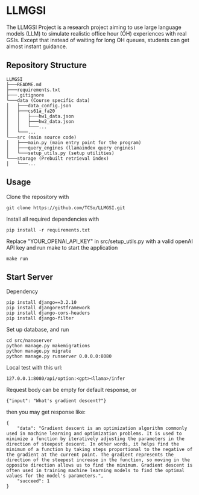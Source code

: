 # LLMGSI
The LLMGSI Project is a research project aiming to use large language models (LLM) to simulate realistic office hour (OH) experiences with real GSIs. Except that instead of waiting for long OH queues, students can get almost instant guidance. 

## Repository Structure
```
LLMGSI
├───README.md
├───requirements.txt
├───.gitignore  
└───data (Course specific data)
│   ├───data_config.json
│   ├───cs61a_fa20
│   │   ├───hw1_data.json
│   │   ├───hw2_data.json
│   │   └───...   
│   └───...   
└───src (main source code)
│   ├───main.py (main entry point for the program)
│   ├───query_engines (llamaindex query engines)
│   └───setup_utils.py (setup utilities)
└───storage (Prebuilt retrieval index)
│   └───...
```

## Usage
Clone the repository with
```
git clone https://github.com/TCSo/LLMGSI.git
```
Install all required dependencies with
```
pip install -r requirements.txt
```
Replace "YOUR_OPENAI_API_KEY" in src/setup_utils.py with a valid openAI API key and run make to start the application
```
make run
```
## Start Server

Dependency
```
pip install django==3.2.10
pip install djangorestframework
pip install django-cors-headers
pip install django-filter
```
Set up database, and run
```
cd src/nanoserver
python manage.py makemigrations
python manage.py migrate
python manage.py runserver 0.0.0.0:8080
```
Local test with this url:
```
127.0.0.1:8080/api/option:<gpt><llama>/infer
```
Request body can be empty for default response, or
```
{"input": "What's gradient descent?"}
```
then you may get response like:
```
{
    "data": "Gradient descent is an optimization algorithm commonly used in machine learning and optimization problems. It is used to minimize a function by iteratively adjusting the parameters in the direction of steepest descent. In other words, it helps find the minimum of a function by taking steps proportional to the negative of the gradient at the current point. The gradient represents the direction of the steepest increase in the function, so moving in the opposite direction allows us to find the minimum. Gradient descent is often used in training machine learning models to find the optimal values for the model's parameters.",
    "succeed": 1
}
```

